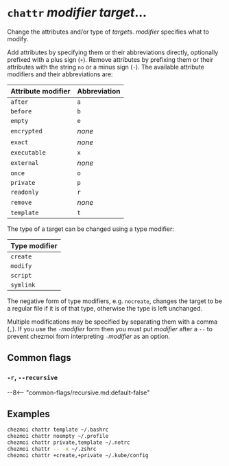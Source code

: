 # `chattr` *modifier* *target*...

Change the attributes and/or type of *target*s. *modifier* specifies what to
modify.

Add attributes by specifying them or their abbreviations directly, optionally
prefixed with a plus sign (`+`). Remove attributes by prefixing them or their
attributes with the string `no` or a minus sign (`-`). The available attribute
modifiers and their abbreviations are:

| Attribute modifier | Abbreviation |
| ------------------ | ------------ |
| `after`            | `a`          |
| `before`           | `b`          |
| `empty`            | `e`          |
| `encrypted`        | *none*       |
| `exact`            | *none*       |
| `executable`       | `x`          |
| `external`         | *none*       |
| `once`             | `o`          |
| `private`          | `p`          |
| `readonly`         | `r`          |
| `remove`           | *none*       |
| `template`         | `t`          |

The type of a target can be changed using a type modifier:

| Type modifier |
| ------------- |
| `create`      |
| `modify`      |
| `script`      |
| `symlink`     |

The negative form of type modifiers, e.g. `nocreate`, changes the target to be
a regular file if it is of that type, otherwise the type is left unchanged.

Multiple modifications may be specified by separating them with a comma (`,`).
If you use the `-`*modifier* form then you must put *modifier* after a `--` to
prevent chezmoi from interpreting `-`*modifier* as an option.

## Common flags

### `-r`, `--recursive`

--8<-- "common-flags/recursive.md:default-false"

## Examples

```sh
chezmoi chattr template ~/.bashrc
chezmoi chattr noempty ~/.profile
chezmoi chattr private,template ~/.netrc
chezmoi chattr -- -x ~/.zshrc
chezmoi chattr +create,+private ~/.kube/config
```
